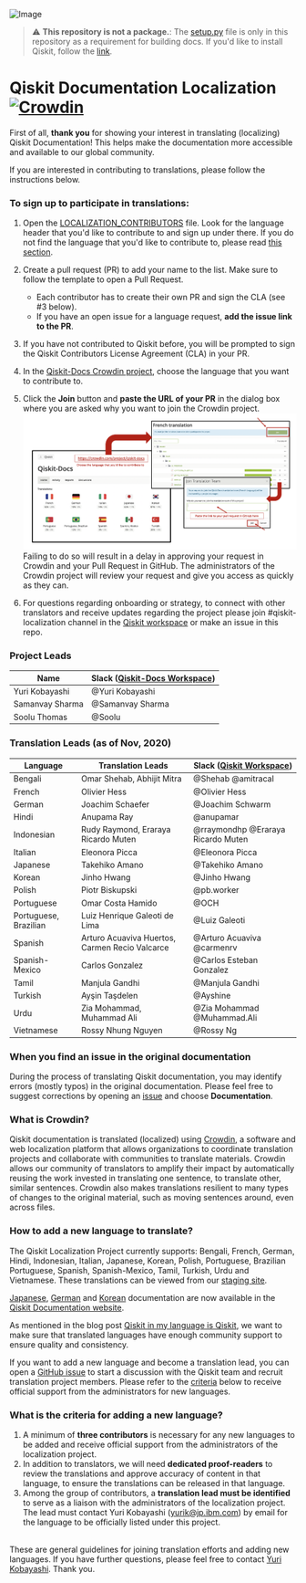 ![Image](images/qiskit_header.png?raw=true)

> :warning: **This repository is not a package.**: The [setup.py](https://github.com/qiskit-community/qiskit-translations/blob/master/setup.py) file is only in this repository as a requirement for building docs. If you'd like to install Qiskit, follow the [link](https://github.com/Qiskit/qiskit).


# Qiskit Documentation Localization [![Crowdin](https://badges.crowdin.net/qiskit-docs/localized.svg)](https://crowdin.com/project/qiskit-docs)

First of all, **thank you** for showing your interest in translating (localizing) Qiskit Documentation! This helps make the documentation more accessible and available to our global community.

If you are interested in contributing to translations, please follow the instructions below.


### To sign up to participate in translations:

1. Open the [LOCALIZATION_CONTRIBUTORS](https://github.com/qiskit-community/qiskit-translations/blob/master/LOCALIZATION_CONTRIBUTORS) file. Look for the language header that you'd like to contribute to and sign up under there. If you do not find the language that you'd like to contribute to, please read [this section](#to-add-a-new-language-to-translate).<br/>
2. Create a pull request (PR) to add your name to the list. Make sure to follow the template to open a Pull Request.<br/>
      - Each contributor has to create their own PR and sign the CLA (see #3 below).
      - If you have an open issue for a language request, **add the issue link to the PR**.

3. If you have not contributed to Qiskit before, you will be prompted to sign the Qiskit Contributors License Agreement (CLA) in your PR.<br/>
4. In the [Qiskit-Docs Crowdin project](https://crowdin.com/project/qiskit-docs), choose the language that you want to contribute to.<br/>
5. Click the **Join** button and **paste the URL of your PR** in the dialog box where you are asked why you want to join the Crowdin project.
![request_crowdin](images/image_send_request_in_crowdin.png?raw=true)
Failing to do so will result in a delay in approving your request in Crowdin and your Pull Request in GitHub. The administrators of the Crowdin project will review your request and give you access as quickly as they can.<br/>
6. For questions regarding onboarding or strategy, to connect with other translators and receive updates regarding the project please join #qiskit-localization channel in the [Qiskit workspace](http://ibm.co/joinqiskitslack) or make an issue in this repo.

### Project Leads

| Name | Slack ([Qiskit-Docs Workspace](http://bit.ly/qiskitdoc)) |
| ---    | --- |
| Yuri Kobayashi | @Yuri Kobayashi |
| Samanvay Sharma | @Samanvay Sharma |
| Soolu Thomas | @Soolu |


### Translation Leads (as of Nov, 2020)

| **Language** | **Translation Leads** | **Slack ([Qiskit Workspace](http://ibm.co/joinqiskitslack))** |
| ---     | ---    | --- |
| Bengali | Omar Shehab, Abhijit Mitra |  @Shehab @amitracal   |
| French | Olivier Hess | @Olivier Hess |
| German | Joachim Schaefer | @Joachim Schwarm |
| Hindi | Anupama Ray | @anupamar |
| Indonesian | Rudy Raymond, Eraraya Ricardo Muten | @rraymondhp @Eraraya Ricardo Muten |
| Italian | Eleonora Picca | @Eleonora Picca |
| Japanese | Takehiko Amano | @Takehiko Amano |
| Korean | Jinho Hwang | @Jinho Hwang |
| Polish | Piotr Biskupski | @pb.worker |
| Portuguese | Omar Costa Hamido | @OCH |
| Portuguese, Brazilian | Luiz Henrique Galeoti de Lima | @Luiz Galeoti |
| Spanish | Arturo Acuaviva Huertos, Carmen Recio Valcarce | @Arturo Acuaviva @carmenrv |
| Spanish-Mexico | Carlos Gonzalez | @Carlos Esteban Gonzalez |
| Tamil | Manjula Gandhi | @Manjula Gandhi |
| Turkish | Ayşin Taşdelen | @Ayshine |
| Urdu | Zia Mohammad, Muhammad Ali | @Zia Mohammad @Muhammad.Ali |
| Vietnamese | Rossy Nhung Nguyen | @Rossy Ng |


### When you find an issue in the original documentation

During the process of translating Qiskit documentation, you may identify errors (mostly typos) in the original documentation. Please feel free to suggest corrections by opening an [issue](https://github.com/Qiskit/qiskit/issues/new/choose) and choose **Documentation**.


### What is Crowdin?

Qiskit documentation is translated (localized) using [Crowdin](https://crowdin.com/), a software and web localization platform that allows organizations to coordinate translation projects and collaborate with communities to translate materials. Crowdin allows our community of translators to amplify their impact by automatically reusing the work invested in translating one sentence, to translate other, similar sentences. Crowdin also makes translations resilient to many types of changes to the original material, such as moving sentences around, even across files.


### How to add a new language to translate?

The Qiskit Localization Project currently supports: Bengali, French, German, Hindi, Indonesian, Italian, Japanese, Korean, Polish, Portuguese, Brazilian Portuguese, Spanish, Spanish-Mexico, Tamil, Turkish, Urdu and Vietnamese. These translations can be viewed from our [staging site](https://qiskit-community.github.io/qiskit-translations/).

[Japanese](https://qiskit.org/documentation/locale/ja_JP/index.html), [German](https://qiskit.org/documentation/locale/de_DE/index.html) and [Korean](https://qiskit.org/documentation/locale/ko_KR/index.html) documentation are now available in the [Qiskit Documentation website](https://qiskit.org/documentation/index.html).

As mentioned in the blog post [Qiskit in my language is Qiskit](https://medium.com/qiskit/qiskit-in-my-language-is-qiskit-73d4626a99d3), we want to make sure that translated languages have enough community support to ensure quality and consistency. <br/>

If you want to add a new language and become a translation lead, you can open a [GitHub issue](https://github.com/qiskit-community/qiskit-translations/issues/new/choose) to start a discussion with the Qiskit team and recruit translation project members. Please refer to the [criteria](#what-is-the-criteria-for-adding-a-new-language?) below to receive official support from the administrators for new languages.


### What is the criteria for adding a new language?

1. A minimum of **three contributors** is necessary for any new languages to be added and receive official support from the administrators of the localization project.<br/>
2. In addition to translators, we will need **dedicated proof-readers** to review the translations and approve accuracy of content in that language, to ensure the translations can be released in that language.<br/>
3. Among the group of contributors, a **translation lead must be identified** to serve as a liaison with the administrators of the localization project. The lead must contact Yuri Kobayashi (yurik@jp.ibm.com) by email for the language to be officially listed under this project. <br/><br/>

These are general guidelines for joining translation efforts and adding new languages. If you have further questions, please feel free to contact [Yuri Kobayashi](mailto:yurik@jp.ibm.com?subject=[GitHub]%20Qiskit%20Documentation%20Translation). Thank you.

